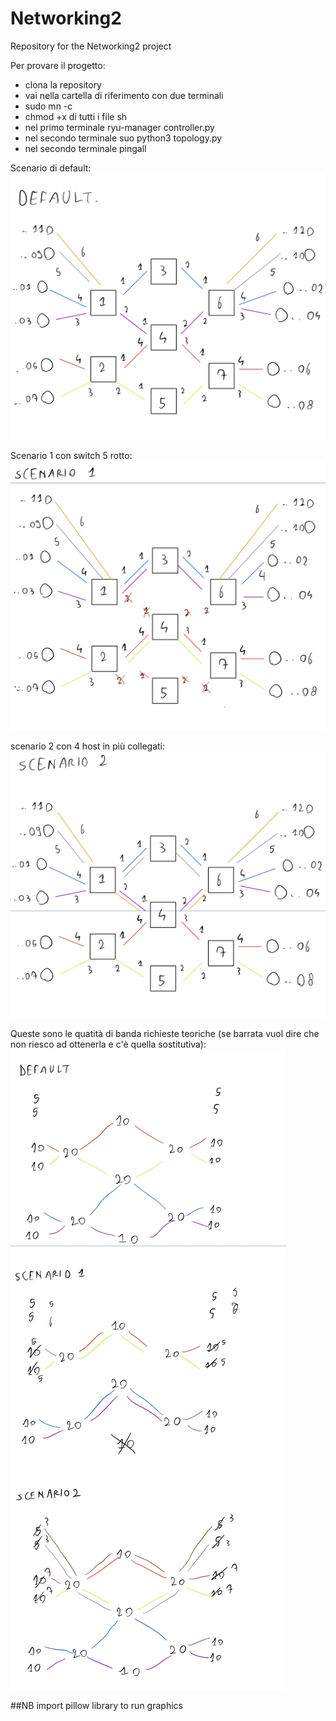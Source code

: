 # Networking2
Repository for the Networking2 project

Per provare il progetto:
- clona la repository
- vai nella cartella di riferimento con due terminali
- sudo mn -c
- chmod +x di tutti i file sh
- nel primo terminale ryu-manager controller.py
- nel secondo terminale suo python3 topology.py
- nel secondo terminale pingall

Scenario di default:
![](images/default.jpg)

Scenario 1 con switch 5 rotto:
![](images/scenario1.jpg)

scenario 2 con 4 host in più collegati:
![](images/scenario2.jpg)

Queste sono le quatità di banda richieste teoriche (se barrata vuol dire che non riesco ad ottenerla e c'è quella sostitutiva):
![](images/QoS.jpg)


##NB
import pillow library to run graphics